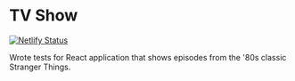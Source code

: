 # TV Show
[![Netlify Status](https://api.netlify.com/api/v1/badges/a1958f3b-a377-4f9a-a660-05bf05e158fe/deploy-status)](https://app.netlify.com/sites/tv-show-strangers/deploys)

Wrote tests for React application that shows episodes from the '80s classic Stranger Things.


